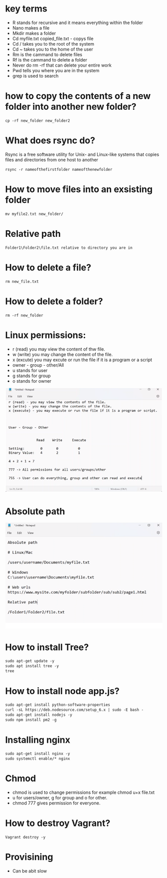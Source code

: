 
# key terms
- R stands for recursive and it means everything within the folder
- Nano makes a file
- Mkdir makes a folder
- Cd myfile.txt copied_file.txt - copys file
- Cd / takes you to the root of the system
- Cd ~ takes you to the home of the user
- Rm is the cammand to delete files
- Rf is the cammand to delete a folder
- Never do rm -rf that can delete your entire work
- Pwd tells you where you are in the system
- grep is used to search

# how to copy the contents of a new folder into another new folder?
```
cp -rf new_folder new_folder2
```

# What does rsync do?
Rsync is a free software utility for Unix- and Linux-like systems that copies files and directories from one host to another

```
rsync -r nameofthefirstfolder nameofthenewfolder
```

# How to move files into an exsisting folder
```
mv myfile2.txt new_folder/
```

# Relative path
```
Folder1\Folder2\file.txt relative to directory you are in
```

# How to delete a file?
```
rm new_file.txt
```

# How to delete a folder?
```
rm -rf new_folder
```

# Linux permissions:
- r (read) you may view the content of thw file.
- w (write) you may change the content of the file.
- x (excute) you may excute or run the file if it is a program or a script
- owner - group - other/All
- u stands for user
- g stands for group
- o stands for owner


![](image.png)



# Absolute path

![](Absoulute.png)


# How to install Tree?

```
sudo apt-get update -y
sudo apt install tree -y
tree
```

# How to install node app.js?

```
sudo apt-get install python-software-properties
curl -sL https://deb.nodesource.com/setup_6.x | sudo -E bash -
sudo apt-get install nodejs -y
sudo npm install pm2 -g
```


# Installing nginx

```
sudo apt-get install nginx -y
sudo systemctl enable/* nginx
```

# Chmod
- chmod is used to change permissions for example chmod u+x file.txt
- u for users/owner, g for group and o for other.
- chmod 777 gives permission for everyone.


# How to destroy Vagrant?

```
Vagrant destroy -y
```

# Provisining
- Can be abit slow













